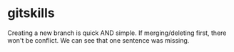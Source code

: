 # gitskills
Creating a new branch is quick AND simple.
If merging/deleting first, there won't be conflict.
We can see that one sentence was missing.
